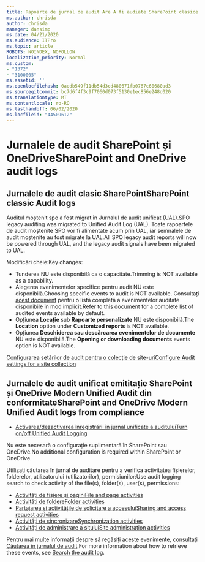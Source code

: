 ```yaml
---
title: Rapoarte de jurnal de audit Are A fi audiate SharePoint clasice
ms.author: chrisda
author: chrisda
manager: dansimp
ms.date: 04/21/2020
ms.audience: ITPro
ms.topic: article
ROBOTS: NOINDEX, NOFOLLOW
localization_priority: Normal
ms.custom:
- "1372"
- "3100005"
ms.assetid: ''
ms.openlocfilehash: 0aedb549f11db54d3cd480671fb0767c60680ad3
ms.sourcegitcommit: bc7d6f4f3c9f7060d073f5130e1ec856e248d020
ms.translationtype: MT
ms.contentlocale: ro-RO
ms.lasthandoff: 06/02/2020
ms.locfileid: "44509612"
---
```

# <a name="sharepoint-and-onedrive-audit-logs"></a><span data-ttu-id="5b338-102">Jurnalele de audit SharePoint și OneDrive</span><span class="sxs-lookup"><span data-stu-id="5b338-102">SharePoint and OneDrive audit logs</span></span>

## <a name="sharepoint-classic-audit-logs"></a><span data-ttu-id="5b338-103">Jurnalele de audit clasic SharePoint</span><span class="sxs-lookup"><span data-stu-id="5b338-103">SharePoint classic Audit logs</span></span>

<span data-ttu-id="5b338-104">Auditul moștenit spo a fost migrat în Jurnalul de audit unificat (UAL).</span><span class="sxs-lookup"><span data-stu-id="5b338-104">SPO legacy auditing was migrated to Unified Audit Log (UAL).</span></span> <span data-ttu-id="5b338-105">Toate rapoartele de audit moștenite SPO vor fi alimentate acum prin UAL, iar semnalele de audit moștenite au fost migrate la UAL.</span><span class="sxs-lookup"><span data-stu-id="5b338-105">All SPO legacy audit reports will now be powered through UAL, and the legacy audit signals have been migrated to UAL.</span></span>

<span data-ttu-id="5b338-106">Modificări cheie:</span><span class="sxs-lookup"><span data-stu-id="5b338-106">Key changes:</span></span>

* <span data-ttu-id="5b338-107">Tunderea NU este disponibilă ca o capacitate.</span><span class="sxs-lookup"><span data-stu-id="5b338-107">Trimming is NOT available as a capability.</span></span>
* <span data-ttu-id="5b338-108">Alegerea evenimentelor specifice pentru audit NU este disponibilă.</span><span class="sxs-lookup"><span data-stu-id="5b338-108">Choosing specific events to audit is NOT available.</span></span> <span data-ttu-id="5b338-109">Consultați [acest document](https://docs.microsoft.com/microsoft-365/compliance/search-the-audit-log-in-security-and-compliance) pentru o listă completă a evenimentelor auditate disponibile în mod implicit.</span><span class="sxs-lookup"><span data-stu-id="5b338-109">Refer to [this document](https://docs.microsoft.com/microsoft-365/compliance/search-the-audit-log-in-security-and-compliance) for a complete list of audited events available by default.</span></span>
* <span data-ttu-id="5b338-110">Opțiunea **Locație** sub **Rapoarte personalizate** NU este disponibilă.</span><span class="sxs-lookup"><span data-stu-id="5b338-110">The **Location** option under **Customized reports** is NOT available.</span></span>
* <span data-ttu-id="5b338-111">Opțiunea **Deschiderea sau descărcarea evenimentelor de documente** NU este disponibilă.</span><span class="sxs-lookup"><span data-stu-id="5b338-111">The **Opening or downloading documents** events option is NOT available.</span></span>

[<span data-ttu-id="5b338-112">Configurarea setărilor de audit pentru o colecție de site-uri</span><span class="sxs-lookup"><span data-stu-id="5b338-112">Configure Audit settings for a site collection</span></span>](https://support.office.com/article/Configure-audit-settings-for-a-site-collection-A9920C97-38C0-44F2-8BCB-4CF1E2AE22D2)

## <a name="sharepoint-and-onedrive-modern-unified-audit-logs-from-compliance"></a><span data-ttu-id="5b338-113">Jurnalele de audit unificat emititație SharePoint și OneDrive Modern Unified Audit din conformitate</span><span class="sxs-lookup"><span data-stu-id="5b338-113">SharePoint and OneDrive Modern Unified Audit logs from compliance</span></span>

* [<span data-ttu-id="5b338-114">Activarea/dezactivarea înregistrării în jurnal unificate a auditului</span><span class="sxs-lookup"><span data-stu-id="5b338-114">Turn on/off Unified Audit Logging</span></span>](https://docs.microsoft.com/microsoft-365/compliance/turn-audit-log-search-on-or-off) 

<span data-ttu-id="5b338-115">Nu este necesară o configurație suplimentară în SharePoint sau OneDrive.</span><span class="sxs-lookup"><span data-stu-id="5b338-115">No additional configuration is required within SharePoint or OneDrive.</span></span>

<span data-ttu-id="5b338-116">Utilizați căutarea în jurnal de auditare pentru a verifica activitatea fișierelor, folderelor, utilizatorului (utilizatorilor), permisiunilor:</span><span class="sxs-lookup"><span data-stu-id="5b338-116">Use audit logging search to check activity of the file(s), folder(s), user(s), permissions:</span></span>

* [<span data-ttu-id="5b338-117">Activități de fișiere și pagini</span><span class="sxs-lookup"><span data-stu-id="5b338-117">File and page activities</span></span>](https://docs.microsoft.com/microsoft-365/compliance/search-the-audit-log-in-security-and-compliance)
* [<span data-ttu-id="5b338-118">Activități de foldere</span><span class="sxs-lookup"><span data-stu-id="5b338-118">Folder activities</span></span>](https://docs.microsoft.com/microsoft-365/compliance/search-the-audit-log-in-security-and-compliance#folder-activities)
* [<span data-ttu-id="5b338-119">Partajarea și activitățile de solicitare a accesului</span><span class="sxs-lookup"><span data-stu-id="5b338-119">Sharing and access request activities</span></span>](https://docs.microsoft.com/microsoft-365/compliance/search-the-audit-log-in-security-and-compliance#sharing-and-access-request-activities)
* [<span data-ttu-id="5b338-120">Activități de sincronizare</span><span class="sxs-lookup"><span data-stu-id="5b338-120">Synchronization activities</span></span>](https://docs.microsoft.com/microsoft-365/compliance/search-the-audit-log-in-security-and-compliance#synchronization-activities)
* [<span data-ttu-id="5b338-121">Activități de administrare a sitului</span><span class="sxs-lookup"><span data-stu-id="5b338-121">Site administration activities</span></span>](https://docs.microsoft.com/microsoft-365/compliance/search-the-audit-log-in-security-and-compliance#site-administration-activities)

<span data-ttu-id="5b338-122">Pentru mai multe informații despre să regăsiți aceste evenimente, consultați [Căutarea în jurnalul de audit](https://docs.microsoft.com/microsoft-365/compliance/search-the-audit-log-in-security-and-compliance#search-the-audit-log).</span><span class="sxs-lookup"><span data-stu-id="5b338-122">For more information about how to retrieve these events, see [Search the audit log](https://docs.microsoft.com/microsoft-365/compliance/search-the-audit-log-in-security-and-compliance#search-the-audit-log).</span></span>
